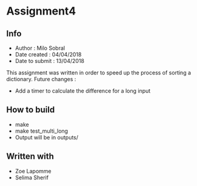 # Assignment4

## Info
* Author : Milo Sobral
* Date created : 04/04/2018
* Date to submit : 13/04/2018

This assignment was written in order to speed up the process of sorting a dictionary.
Future changes : 
* Add a timer to calculate the difference for a long input

## How to build
* make
* make test_multi_long
* Output will be in outputs/

## Written with
* Zoe Lapomme
* Selima Sherif

